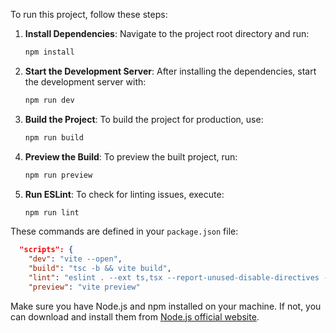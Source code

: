 To run this project, follow these steps:

1. **Install Dependencies**:
   Navigate to the project root directory and run:
   ```bash
   npm install
   ```

2. **Start the Development Server**:
   After installing the dependencies, start the development server with:
   ```bash
   npm run dev
   ```

3. **Build the Project**:
   To build the project for production, use:
   ```bash
   npm run build
   ```

4. **Preview the Build**:
   To preview the built project, run:
   ```bash
   npm run preview
   ```

5. **Run ESLint**:
   To check for linting issues, execute:
   ```bash
   npm run lint
   ```

These commands are defined in your `package.json` file:

```json
  "scripts": {
    "dev": "vite --open",
    "build": "tsc -b && vite build",
    "lint": "eslint . --ext ts,tsx --report-unused-disable-directives --max-warnings 0",
    "preview": "vite preview"
```


Make sure you have Node.js and npm installed on your machine. If not, you can download and install them from [Node.js official website](https://nodejs.org/).